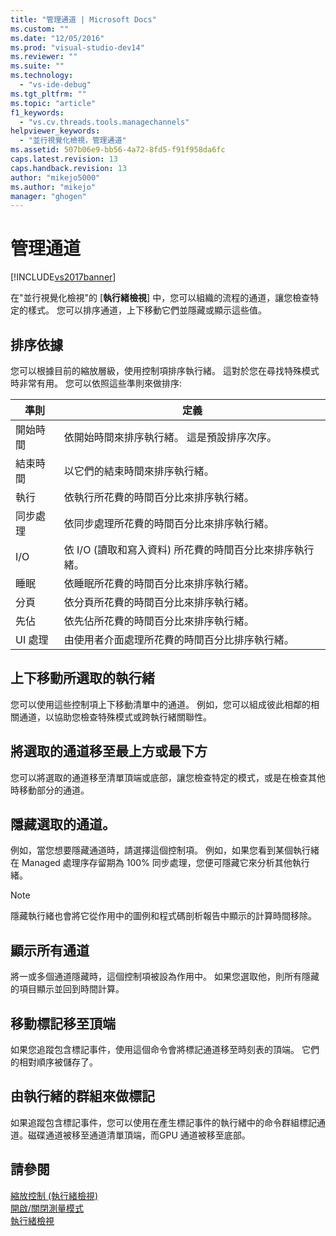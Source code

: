 ```yaml
---
title: "管理通道 | Microsoft Docs"
ms.custom: ""
ms.date: "12/05/2016"
ms.prod: "visual-studio-dev14"
ms.reviewer: ""
ms.suite: ""
ms.technology: 
  - "vs-ide-debug"
ms.tgt_pltfrm: ""
ms.topic: "article"
f1_keywords: 
  - "vs.cv.threads.tools.managechannels"
helpviewer_keywords: 
  - "並行視覺化檢視，管理通道"
ms.assetid: 507b06e9-bb56-4a72-8fd5-f91f958da6fc
caps.latest.revision: 13
caps.handback.revision: 13
author: "mikejo5000"
ms.author: "mikejo"
manager: "ghogen"
---
```

# 管理通道
[!INCLUDE[vs2017banner](../code-quality/includes/vs2017banner.md)]

在"並行視覺化檢視"的 \[**執行緒檢視**\] 中，您可以組織的流程的通道，讓您檢查特定的樣式。  您可以排序通道，上下移動它們並隱藏或顯示這些值。  
  
## 排序依據  
 您可以根據目前的縮放層級，使用控制項排序執行緒。  這對於您在尋找特殊模式時非常有用。  您可以依照這些準則來做排序:  
  
|準則|定義|  
|--------|--------|  
|開始時間|依開始時間來排序執行緒。  這是預設排序次序。|  
|結束時間|以它們的結束時間來排序執行緒。|  
|執行|依執行所花費的時間百分比來排序執行緒。|  
|同步處理|依同步處理所花費的時間百分比來排序執行緒。|  
|I\/O|依 I\/O \(讀取和寫入資料\) 所花費的時間百分比來排序執行緒。|  
|睡眠|依睡眠所花費的時間百分比來排序執行緒。|  
|分頁|依分頁所花費的時間百分比來排序執行緒。|  
|先佔|依先佔所花費的時間百分比來排序執行緒。|  
|UI 處理|由使用者介面處理所花費的時間百分比排序執行緒。|  
  
## 上下移動所選取的執行緒  
 您可以使用這些控制項上下移動清單中的通道。  例如，您可以組成彼此相鄰的相關通道，以協助您檢查特殊模式或跨執行緒關聯性。  
  
## 將選取的通道移至最上方或最下方  
 您可以將選取的通道移至清單頂端或底部，讓您檢查特定的模式，或是在檢查其他時移動部分的通道。  
  
## 隱藏選取的通道。  
 例如，當您想要隱藏通道時，請選擇這個控制項。  例如，如果您看到某個執行緒在 Managed 處理序存留期為 100% 同步處理，您便可隱藏它來分析其他執行緒。  
  
> [!NOTE]
>  隱藏執行緒也會將它從作用中的圖例和程式碼剖析報告中顯示的計算時間移除。  
  
## 顯示所有通道  
 將一或多個通道隱藏時，這個控制項被設為作用中。  如果您選取他，則所有隱藏的項目顯示並回到時間計算。  
  
## 移動標記移至頂端  
 如果您追蹤包含標記事件，使用這個命令會將標記通道移至時刻表的頂端。  它們的相對順序被儲存了。  
  
## 由執行緒的群組來做標記  
 如果追蹤包含標記事件，您可以使用在產生標記事件的執行緒中的命令群組標記通道。磁碟通道被移至通道清單頂端，而GPU 通道被移至底部。  
  
## 請參閱  
 [縮放控制 \(執行緒檢視\)](../profiling/zoom-control-threads-view.md)   
 [開啟\/關閉測量模式](../profiling/measure-mode-on-off.md)   
 [執行緒檢視](../profiling/threads-view-parallel-performance.md)